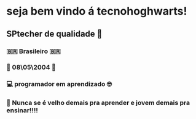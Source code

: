 #  seja bem vindo á tecnohoghwarts!
## SPtecher de qualidade 💙
### 🇧🇷 Brasileiro 🇧🇷
### 🔹 08\05\2004 🔹
### 💻 programador em aprendizado 🤓
### 🤔 Nunca se é velho demais pra aprender e jovem demais pra ensinar!!!!
